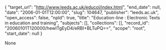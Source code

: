 {
  "target_url": "http://www.leeds.ac.uk/educol/index.html", 
  "end_date": null, 
  "date": "2006-01-01T12:00:00", 
  "slug": 104647, 
  "publisher": "leeds.ac.uk", 
  "open_access": false, 
  "npld": true, 
  "title": "Education-line : Electronic Texts in education and training", 
  "subjects": [], 
  "collections": [], 
  "record_id": "20060101T120000/hewITgEyD4/eRBI+BLTuPQ==", 
  "scope": "root", 
  "start_date": null
}

None